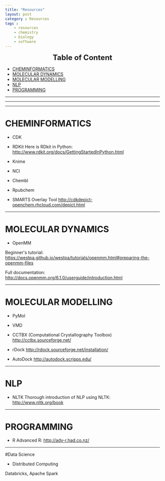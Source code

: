 ```yaml
---
title: "Resources"
layout: post
category : Resources
tags :
    - resources
    - chemistry
    - biology
    - software
---
```

<center>
 <b> <font size="5">Table of Content </font> </b>
</center>

<!-- TOC depthFrom:1 depthTo:6 withLinks:1 updateOnSave:1 orderedList:0 -->

- [CHEMINFORMATICS](#cheminformatics)
- [MOLECULAR DYNAMICS](#molecular-dynamics)
- [MOLECULAR MODELLING](#molecular-modelling)
- [NLP](#nlp)
- [PROGRAMMING](#programming)

<!-- /TOC -->
---
---
---


# CHEMINFORMATICS
* CDK

* RDKit
Here is RDkit in Python:
<http://www.rdkit.org/docs/GettingStartedInPython.html>

* Knime

* NCI

* Chembl

* Rpubchem

* SMARTS Overlay Tool
<http://cdkdepict-openchem.rhcloud.com/depict.html>
---

# MOLECULAR DYNAMICS
* OpenMM

Beginner's tutorial:
<https://westpa.github.io/westpa/tutorials/openmm.html#preparing-the-openmm-files>



Full documentation:
<http://docs.openmm.org/6.1.0/userguide/introduction.html>



---

# MOLECULAR MODELLING
* PyMol


* VMD


* CCTBX (Computational Crystallography Toolbox)
http://cctbx.sourceforge.net/

* rDock
http://rdock.sourceforge.net/installation/

* AutoDock
http://autodock.scripps.edu/
---

# NLP
* NLTK
Thorough introduction of NLP using NLTK:
<http://www.nltk.org/book>

---

# PROGRAMMING
* R
Advanced R:
<http://adv-r.had.co.nz/>

---

#Data Science

* Distributed Computing

Databricks, Apache Spark
